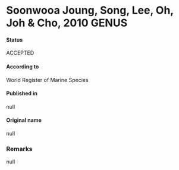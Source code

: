 Soonwooa Joung, Song, Lee, Oh, Joh & Cho, 2010 GENUS
=======

#### Status
ACCEPTED

#### According to
World Register of Marine Species

#### Published in
null

#### Original name
null

### Remarks
null